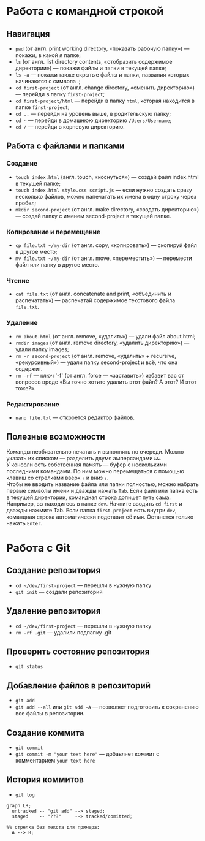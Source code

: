 # Работа с командной строкой  


## Навигация

- `pwd` (от англ. print working directory, «показать рабочую папку») — покажи, в какой я папке;  
- `ls` (от англ. list directory contents, «отобразить содержимое директории») — покажи файлы и папки в текущей папке;  
- `ls -a` — покажи также скрытые файлы и папки, названия которых начинаются с символа .;  
- `cd first-project` (от англ. change directory, «сменить директорию») — перейди в папку `first-project`;  
- `cd first-project/html` — перейди в папку `html`, которая находится в папке `first-project`;  
- `cd ..` — перейди на уровень выше, в родительскую папку; 
- `cd ~` — перейди в домашнюю директорию `/Users/Username`;  
- `cd /` — перейди в корневую директорию.  


## Работа с файлами и папками


### Создание


- `touch index.html` (англ. touch, «коснуться») — создай файл index.html в текущей папке;  
- `touch index.html style.css script.js` — если нужно создать сразу несколько файлов, можно напечатать их имена в одну строку через пробел;  
- `mkdir second-project` (от англ. make directory, «создать директорию») — создай папку с именем second-project в текущей папке.  


### Копирование и перемещение  


- `cp file.txt ~/my-dir` (от англ. copy, «копировать») — скопируй файл в другое место;  
- `mv file.txt ~/my-dir` (от англ. move, «переместить») — перемести файл или папку в другое место.  


### Чтение  


- `cat file.txt` (от англ. concatenate and print, «объединить и распечатать») — распечатай содержимое текстового файла `file.txt`.  


### Удаление  


- `rm about.html` (от англ. remove, «удалить») — удали файл about.html;  
- `rmdir images` (от англ. remove directory, «удалить директорию») — удали папку images;  
- `rm -r second-project` (от англ. remove, «удалить» + recursive, «рекурсивный») — удали папку second-project и всё, что она содержит.  
- `rm -rf` — ключ '-f' (от англ. force — «заставить») избавит вас от вопросов вроде «Вы точно хотите удалить этот файл? А этот? И этот тоже?».

### Редактирование

- `nano file.txt` — откроется редактор файлов.  


## Полезные возможности  


Команды необязательно печатать и выполнять по очереди. Можно указать их списком — разделить двумя амперсандами `&&`.  
У консоли есть собственная память — буфер с несколькими последними командами. По ним можно перемещаться с помощью клавиш со стрелками вверх `↑` и вниз `↓`.  
Чтобы не вводить название файла или папки полностью, можно набрать первые символы имени и дважды нажать `Tab`. Если файл или папка есть в текущей директории, командная строка допишет путь сама.  
Например, вы находитесь в папке `dev`. Начните вводить `cd first` и дважды нажмите Tab. Если папка `first-project` есть внутри `dev`, командная строка автоматически подставит её имя. Останется только нажать `Enter`.  


# Работа с  Git  


## Создание репозитория  


- `cd ~/dev/first-project` — перешли в нужную папку  
- `git init` — создали репозиторий  


## Удаление репозитория  


- `cd ~/dev/first-project` — перешли в нужную папку  
- `rm -rf .git` — удалили подпапку .git   

## Проверить состояние репозитория  


- `git status`  


## Добавление файлов в репозиторий  


- `git add`  
- `git add --all` или `git add -A` — позволяет подготовить к сохранению все файлы в репозитории.  


## Создание коммита  


- `git commit` 
- `git commit -m "your text here"` — добавляет коммит с комментарием `your text here`  


## История коммитов


- `git log`  


```mermaid
graph LR;
  untracked -- "git add" --> staged;
  staged    -- "???"     --> tracked/comitted;

%% стрелка без текста для примера: 
  A --> B;
```

